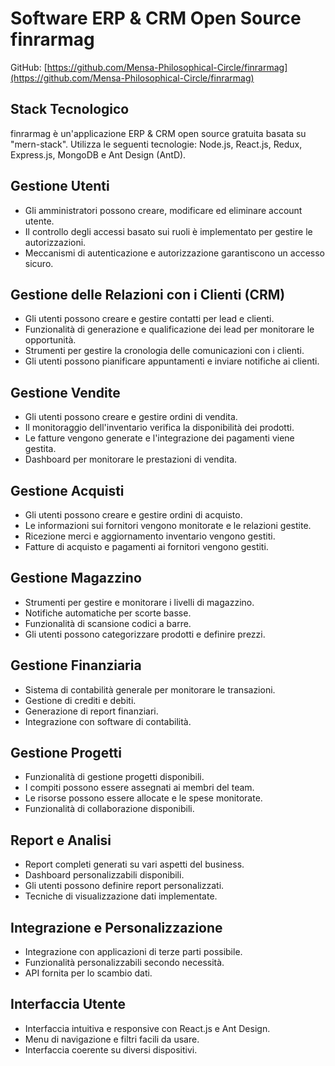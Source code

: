 # Software ERP & CRM Open Source finrarmag

GitHub: [https://github.com/Mensa-Philosophical-Circle/finrarmag](https://github.com/Mensa-Philosophical-Circle/finrarmag)

## Stack Tecnologico

finrarmag è un'applicazione ERP & CRM open source gratuita basata su "mern-stack". Utilizza le seguenti tecnologie: Node.js, React.js, Redux, Express.js, MongoDB e Ant Design (AntD).

## Gestione Utenti

- Gli amministratori possono creare, modificare ed eliminare account utente.
- Il controllo degli accessi basato sui ruoli è implementato per gestire le autorizzazioni.
- Meccanismi di autenticazione e autorizzazione garantiscono un accesso sicuro.

## Gestione delle Relazioni con i Clienti (CRM)

- Gli utenti possono creare e gestire contatti per lead e clienti.
- Funzionalità di generazione e qualificazione dei lead per monitorare le opportunità.
- Strumenti per gestire la cronologia delle comunicazioni con i clienti.
- Gli utenti possono pianificare appuntamenti e inviare notifiche ai clienti.

## Gestione Vendite

- Gli utenti possono creare e gestire ordini di vendita.
- Il monitoraggio dell'inventario verifica la disponibilità dei prodotti.
- Le fatture vengono generate e l'integrazione dei pagamenti viene gestita.
- Dashboard per monitorare le prestazioni di vendita.

## Gestione Acquisti

- Gli utenti possono creare e gestire ordini di acquisto.
- Le informazioni sui fornitori vengono monitorate e le relazioni gestite.
- Ricezione merci e aggiornamento inventario vengono gestiti.
- Fatture di acquisto e pagamenti ai fornitori vengono gestiti.

## Gestione Magazzino

- Strumenti per gestire e monitorare i livelli di magazzino.
- Notifiche automatiche per scorte basse.
- Funzionalità di scansione codici a barre.
- Gli utenti possono categorizzare prodotti e definire prezzi.

## Gestione Finanziaria

- Sistema di contabilità generale per monitorare le transazioni.
- Gestione di crediti e debiti.
- Generazione di report finanziari.
- Integrazione con software di contabilità.

## Gestione Progetti

- Funzionalità di gestione progetti disponibili.
- I compiti possono essere assegnati ai membri del team.
- Le risorse possono essere allocate e le spese monitorate.
- Funzionalità di collaborazione disponibili.

## Report e Analisi

- Report completi generati su vari aspetti del business.
- Dashboard personalizzabili disponibili.
- Gli utenti possono definire report personalizzati.
- Tecniche di visualizzazione dati implementate.

## Integrazione e Personalizzazione

- Integrazione con applicazioni di terze parti possibile.
- Funzionalità personalizzabili secondo necessità.
- API fornita per lo scambio dati.

## Interfaccia Utente

- Interfaccia intuitiva e responsive con React.js e Ant Design.
- Menu di navigazione e filtri facili da usare.
- Interfaccia coerente su diversi dispositivi.
